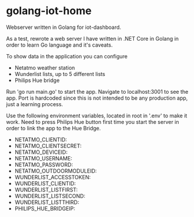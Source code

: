# golang-iot-home
Webserver written in Golang for iot-dashboard.

As a test, rewrote a web server I have written in .NET Core in Golang in order to learn Go language and it's caveats.

To show data in the application you can configure
- Netatmo weather station
- Wunderlist lists, up to 5 different lists
- Philips Hue bridge


Run 'go run main.go' to start the app. Navigate to localhost:3001 to see the app.
Port is hardcoded since this is not intended to be any production app, just a learning process.

Use the following environment variables, located in root in '.env' to make it work.
Need to press Philips Hue button first time you start the server in order to link the app to the Hue Bridge.

- NETATMO_CLIENTID: 
- NETATMO_CLIENTSECRET: 
- NETATMO_DEVICEID: 
- NETATMO_USERNAME: 
- NETATMO_PASSWORD: 
- NETATMO_OUTDOORMODULEID: 
- WUNDERLIST_ACCESSTOKEN: 
- WUNDERLIST_CLIENTID: 
- WUNDERLIST_LISTFIRST: 
- WUNDERLIST_LISTSECOND: 
- WUNDERLIST_LISTTHIRD: 
- PHILIPS_HUE_BRIDGEIP: 
